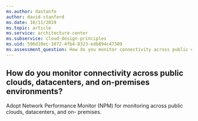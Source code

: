 ```yaml
---
ms.author: dastanfo
author: david-stanford
ms.date: 10/11/2019
ms.topic: article
ms.service: architecture-center
ms.subservice: cloud-design-principles
ms.uid: 596d10ec-1072-4fb4-8323-edb894c47389
ms.assessment_question: How do you monitor connectivity across public clouds, datacenters, and on-premises environments?
---
```

## How do you monitor connectivity across public clouds, datacenters, and on-premises environments?

Adopt Network Performance Monitor (NPM) for monitoring across public clouds, datacenters, and on- premises.
